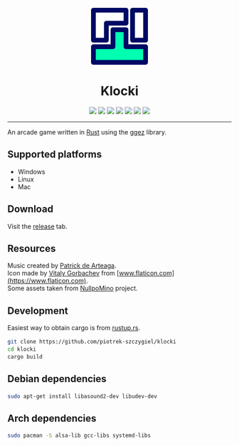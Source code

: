 <p align="center"><a href="https://github.com/piotrek-szczygiel/klocki"><img src="resources/logo.png" alt="Logo"></a></p>
<h1 align="center">Klocki</h1>
<p align="center">
    <img src="https://travis-ci.org/piotrek-szczygiel/klocki.svg?branch=master">
    <img src="https://ci.appveyor.com/api/projects/status/vjb1uy5nf7306jys/branch/master?svg=true">
    <img src="https://tokei.rs/b1/github/piotrek-szczygiel/klocki">
    <img src="https://img.shields.io/github/v/release/piotrek-szczygiel/klocki?include_prereleases&label=version">
    <img src="https://img.shields.io/github/downloads/piotrek-szczygiel/klocki/total">
    <img src="https://img.shields.io/github/release-date-pre/piotrek-szczygiel/klocki?label=last%20release">
    <img src="https://img.shields.io/github/last-commit/piotrek-szczygiel/klocki">
</p>
<hr>

An arcade game written in [Rust](https://www.rust-lang.org) using the [ggez](https://github.com/ggez/ggez) library.

## Supported platforms

* Windows
* Linux
* Mac

## Download

Visit the [release](https://github.com/piotrek-szczygiel/klocki/releases) tab.

## Resources

Music created by [Patrick de Arteaga](https://patrickdearteaga.com).  
Icon made by [Vitaly Gorbachev](https://www.flaticon.com/authors/vitaly-gorbachev) from [www.flaticon.com](https://www.flaticon.com).  
Some assets taken from [NullpoMino](https://github.com/nullpomino/nullpomino) project.

## Development

Easiest way to obtain cargo is from [rustup.rs](https://rustup.rs).

```sh
git clone https://github.com/piotrek-szczygiel/klocki
cd klocki
cargo build
```

## Debian dependencies

```sh
sudo apt-get install libasound2-dev libudev-dev
```

## Arch dependencies

```sh
sudo pacman -S alsa-lib gcc-libs systemd-libs
```
